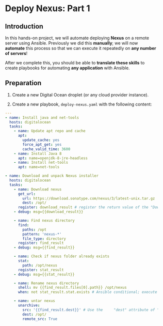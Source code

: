 # Deploy Nexus: Part 1

## Introduction

In this hands-on project, we will automate deploying **Nexus** on a remote
server using Ansible. Previously we did this **manually**; we will now
**automate** this process so that we can execute it repeatedly on **any number
of servers**!

After we complete this, you should be able to **translate these skills** to
create playbooks for automating **any application** with Ansible.

## Preparation

1. Create a new Digital Ocean droplet (or any cloud provider instance).

2. Create a new playbook, `deploy-nexus.yaml` with the following content:

```yaml
---
- name: Install java and net-tools
  hosts: digitalocean
  tasks:
    - name: Update apt repo and cache
      apt:
        update_cache: yes
        force_apt_get: yes
        cache_valid_time: 3600
    - name: Install Java 8
      apt: name=openjdk-8-jre-headless
    - name: Install net-tools
      apt: name=net-tools

- name: Download and unpack Nexus installer
  hosts: digitalocean
  tasks:
    - name: Download nexus
      get_url:
        url: https://download.sonatype.com/nexus/3/latest-unix.tar.gz
        dest: /opt/
      register: download_result # register the return value of the "Download nexus" task in a variable for use in the next module
    - debug: msg={{download_result}}

    - name: Find nexus directory
      find:
        paths: /opt
        pattern: 'nexus-*'
        file_type: directory
      register: find_result
    - debug: msg={{find_result}}

    - name: Check if nexus folder already exists
      stat:
        path: /opt/nexus
      register: stat_result
    - debug: msg={{stat_result}}

    - name: Rename nexus directory
      shell: mv {{find_result.files[0].path}} /opt/nexus
      when: not stat_result.stat.exists # Ansible conditional; execute tasks IF a certain condition is true

    - name: untar nexus
      unarchive:
        src: '{{find_result.dest}}' # Use the     "dest" attribute of "download_result" as    the DYNAMIC source location
        dest: /opt/
        remote_src: True
```
